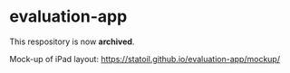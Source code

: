 # evaluation-app

This respository is now **archived**.

Mock-up of iPad layout: https://statoil.github.io/evaluation-app/mockup/
